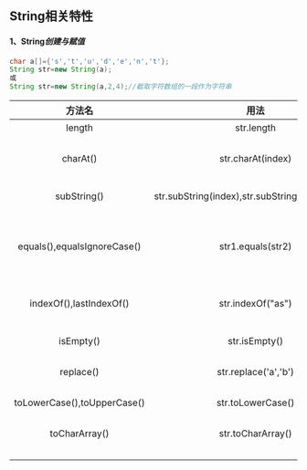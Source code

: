 

## String相关特性

#### 1、String*创建与赋值*

```java
char a[]={'s','t','u','d','e','n','t'};
String str=new String(a);
或
String str=new String(a,2,4);//截取字符数组的一段作为字符串
```

|           方法名            |                       用法                       | 返回值  |                             说明                             |
| :-------------------------: | :----------------------------------------------: | :-----: | :----------------------------------------------------------: |
|           length            |                    str.length                    |  数值   |                       返回字符串的长度                       |
|          charAt()           |                str.charAt(index)                 |  char   |            获取字符串指定位置的字符，index为位置             |
|         subString()         | str.subString(index),str.subString(index,length) | String  |                    截取字符串中的部分字符                    |
| equals(),equalsIgnoreCase() |                str1.equals(str2)                 | boolean | 比较字符串大小，equals区分大小写，equalsIgnoreCase不区分大小写 |
|   indexOf(),lastIndexOf()   |                str.indexOf("as")                 |  数值   |          查询字符串第一次在此字符串第一次出现的序号          |
|          isEmpty()          |                  str.isEmpty()                   | boolean |                  当str的长度为0时，字符为空                  |
|          replace()          |               str.replace('a','b')               | String  |                 用新字符替换字符串中的老字符                 |
| toLowerCase(),toUpperCase() |                str.toLowerCase()                 | String  |                 将字符串中字母变成大写或小写                 |
|        toCharArray()        |                str.toCharArray()                 | char[]  |                     将字符串变成字符数组                     |
|                             |                                                  |         |                                                              |
|                             |                                                  |         |                                                              |
|                             |                                                  |         |                                                              |

